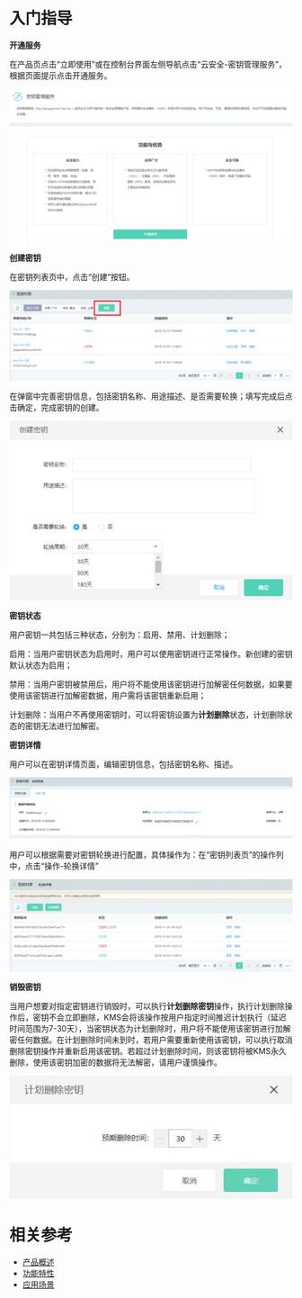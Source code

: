 # 入门指导

**开通服务**

在产品页点击“立即使用”或在控制台界面左侧导航点击“云安全-密钥管理服务”，根据页面提示点击开通服务。

![开通服务](/image/Key-Management-Service/开通服务.png)

**创建密钥**

在密钥列表页中，点击“创建”按钮。

![创建密钥](/image/Key-Management-Service/创建密钥.png)

在弹窗中完善密钥信息，包括密钥名称、用途描述、是否需要轮换；填写完成后点击确定，完成密钥的创建。

![创建密钥弹窗](/image/Key-Management-Service/创建密钥弹窗.png)

**密钥状态**

用户密钥一共包括三种状态，分别为：启用、禁用、计划删除；

启用：当用户密钥状态为启用时，用户可以使用密钥进行正常操作。新创建的密钥默认状态为启用；

禁用：当用户密钥被禁用后，用户将不能使用该密钥进行加解密任何数据，如果要使用该密钥进行加解密数据，用户需将该密钥重新启用；

计划删除：当用户不再使用密钥时，可以将密钥设置为**计划删除**状态，计划删除状态的密钥无法进行加解密。


**密钥详情**

用户可以在密钥详情页面，编辑密钥信息，包括密钥名称、描述。

![密钥详情](/image/Key-Management-Service/密钥详情.png)

用户可以根据需要对密钥轮换进行配置，具体操作为：在“密钥列表页”的操作列中，点击“操作-轮换详情”

![密钥轮换](/image/Key-Management-Service/密钥轮换.png)

**销毁密钥**

当用户想要对指定密钥进行销毁时，可以执行**计划删除密钥**操作，执行计划删除操作后，密钥不会立即删除，KMS会将该操作按用户指定时间推迟计划执行（延迟时间范围为7-30天），当密钥状态为计划删除时，用户将不能使用该密钥进行加解密任何数据。在计划删除时间未到时，若用户需要重新使用该密钥，可以执行取消删除密钥操作并重新启用该密钥。若超过计划删除时间，则该密钥将被KMS永久删除，使用该密钥加密的数据将无法解密，请用户谨慎操作。

![密钥删除](/image/Key-Management-Service/删除销毁.png)

# 相关参考
- [产品概述](../Introduction/Product-Overview.md)
- [功能特性](../Introduction/Features.md)
- [应用场景](../Introduction/Application-Scenarios.md)
